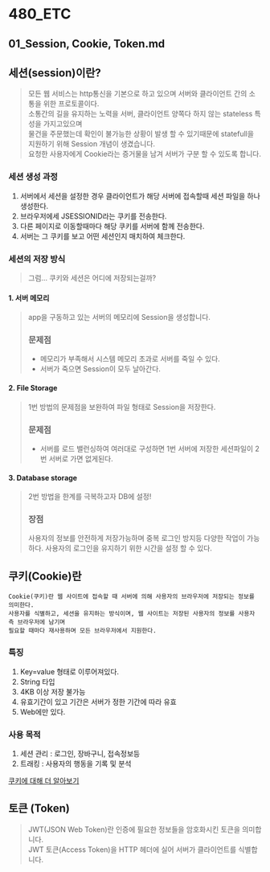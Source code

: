 # 480_ETC
## 01_Session, Cookie, Token.md

## 세션(session)이란?
> 모든 웹 서비스는 http통신을 기본으로 하고 있으며 서버와 클라이언트 간의 소통을 위한 프로토콜이다.  
> 소통간의 길을 유지하는 노력을 서버, 클라이언트 양쪽다 하지 않는 stateless 특성을 가지고있으며  
> 물건을 주문했는데 확인이 불가능한 상황이 발생 할 수 있기때문에 statefull을 지원하기 위해 Session 개념이 생겼습니다.  
> 요청한 사용자에게 Cookie라는 증거물을 남겨 서버가 구분 할 수 있도록 합니다.

### 세션 생성 과정 
1. 서버에서 세션을 설정한 경우 클라이언트가 해당 서버에 접속할때 세션 파일을 하나 생성한다.
2. 브라우저에세 JSESSIONID라는 쿠키를 전송한다.
3. 다른 페이지로 이동할때마다 해당 쿠키를 서버에 함께 전송한다.
4. 서버는 그 쿠키를 보고 어떤 세션인지 매치하여 체크한다. 

### 세션의 저장 방식
> 그럼... 쿠키와 세션은 어디에 저장되는걸까?
#### 1. 서버 메모리
> app을 구동하고 있는 서버의 메모리에 Session을 생성합니다.   
> ### 문제점  
> * 메모리가 부족해서 시스템 메모리 초과로 서버를 죽일 수 있다.
> * 서버가 죽으면 Session이 모두 날아간다.

#### 2. File Storage
> 1번 방법의 문제점을 보완하여 파일 형태로 Session을 저장한다.
> ### 문제점  
> * 서버를 로드 밸런싱하여 여러대로 구성하면 1번 서버에 저장한 세션파일이 2번 서버로 가면 없게된다.

#### 3. Database storage
> 2번 방법을 한계를 극복하고자 DB에 설정!
> ### 장점
> 사용자의 정보를 안전하게 저장가능하며 중복 로그인 방지등 다양한 작업이 가능하다.
> 사용자의 로그인을 유지하기 위한 시간을 설정 할 수 있다.

## 쿠키(Cookie)란 
    Cookie(쿠키)란 웹 사이트에 접속할 때 서버에 의해 사용자의 브라우저에 저장되는 정보를 의미한다.
    사용자를 식별하고, 세션을 유지하는 방식이며, 웹 사이트는 저장된 사용자의 정보를 사용자 측 브라우저에 남기며
    필요할 때마다 재사용하며 모든 브라우저에서 지원한다.

### 특징
1. Key=value 형태로 이루어져있다.
2. String 타입 
3. 4KB 이상 저장 불가능
4. 유효기간이 있고 기간은 서버가 정한 기간에 따라 유효
5. Web에만 있다.

### 사용 목적
1. 세션 관리 : 로그인, 장바구니, 접속정보등
2. 트래킹 : 사용자의 행동을 기록 및 분석


[쿠키에 대해 더 알아보기](https://developer.mozilla.org/ko/docs/Web/HTTP/Cookies)


## 토큰 (Token)
> JWT(JSON Web Token)란 인증에 필요한 정보들을 암호화시킨 토큰을 의미합니다.   
> JWT 토큰(Access Token)을 HTTP 헤더에 실어 서버가 클라이언트를 식별합니다.  

